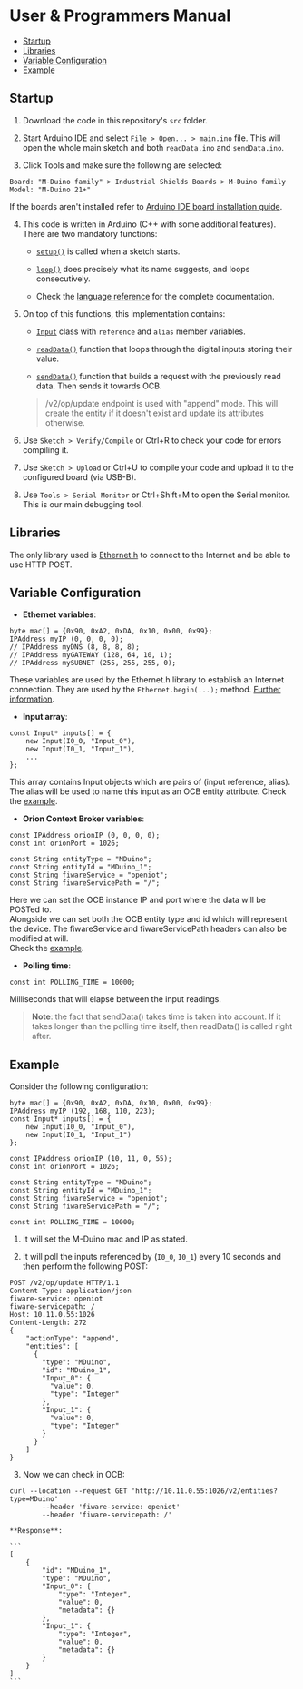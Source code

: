 # User & Programmers Manual

-   [Startup](#startup)
-   [Libraries](#libraries)
-   [Variable Configuration](#variable-configuration)
-   [Example](#example)

## Startup

1. Download the code in this repository's `src` folder.

2. Start Arduino IDE and select `File > Open... > main.ino` file. This will open the whole main sketch and both `readData.ino` and `sendData.ino`.

3. Click Tools and make sure the following are selected:
```
Board: "M-Duino family" > Industrial Shields Boards > M-Duino family
Model: "M-Duino 21+"
```
If the boards aren't installed refer to [Arduino IDE board installation guide](https://www.industrialshields.com/first-steps-with-the-industrial-arduino-based-plc-s-and-the-panel-pc-s-raspberry-pi-based#boards).

4. This code is written in Arduino (C++ with some additional features). There are two mandatory functions:
    - [`setup()`](https://www.arduino.cc/reference/en/language/structure/sketch/setup/) is called when a sketch starts.

    - [`loop()`](https://www.arduino.cc/reference/en/language/structure/sketch/loop/) does precisely what its name suggests, and loops consecutively.

    - Check the [language reference](https://www.arduino.cc/reference/en/) for the complete documentation.

5. On top of this functions, this implementation contains:
    - [`Input`](/src/main/Input) class with `reference` and `alias` member variables.

    - [`readData()`](/src/main/readData.ino) function that loops through the digital inputs storing their value.

    - [`sendData()`](/src/main/sendData.ino) function that builds a request with the previously read data. Then sends it towards OCB.
    > /v2/op/update endpoint is used with "append" mode. This will create the entity if it doesn't exist and update its attributes otherwise.

6. Use `Sketch > Verify/Compile` or Ctrl+R to check your code for errors compiling it.

7. Use `Sketch > Upload` or Ctrl+U to compile your code and upload it to the configured board (via USB-B).

8. Use `Tools > Serial Monitor` or Ctrl+Shift+M to open the Serial monitor. This is our main debugging tool.

## Libraries

The only library used is [Ethernet.h](https://www.arduino.cc/en/Reference/Ethernet) to connect to the Internet and be able to use HTTP POST.

## Variable Configuration

- **Ethernet variables**:
```
byte mac[] = {0x90, 0xA2, 0xDA, 0x10, 0x00, 0x99};
IPAddress myIP (0, 0, 0, 0);
// IPAddress myDNS (8, 8, 8, 8);
// IPAddress myGATEWAY (128, 64, 10, 1);
// IPAddress mySUBNET (255, 255, 255, 0);
```
These variables are used by the Ethernet.h library to establish an Internet connection. They are used by the `Ethernet.begin(...);` method. [Further information](https://www.arduino.cc/en/Reference/EthernetBegin).

- **Input array**:
```
const Input* inputs[] = {
    new Input(I0_0, "Input_0"),
    new Input(I0_1, "Input_1"),
    ...
};
```
This array contains Input objects which are pairs of (input reference, alias).  
The alias will be used to name this input as an OCB entity attribute. Check the [example](#example).

- **Orion Context Broker variables**:
```
const IPAddress orionIP (0, 0, 0, 0);
const int orionPort = 1026;  
```
```
const String entityType = "MDuino";
const String entityId = "MDuino_1";
const String fiwareService = "openiot";
const String fiwareServicePath = "/";
```
Here we can set the OCB instance IP and port where the data will be POSTed to.  
Alongside we can set both the OCB entity type and id which will represent the device. The fiwareService and fiwareServicePath headers can also be modified at will.  
Check the [example](#example).

- **Polling time**:
```
const int POLLING_TIME = 10000;
```
Milliseconds that will elapse between the input readings.
> **Note**: the fact that sendData() takes time is taken into account. If it takes longer than the polling time itself, then readData() is called right after.

## Example

Consider the following configuration:
```
byte mac[] = {0x90, 0xA2, 0xDA, 0x10, 0x00, 0x99};
IPAddress myIP (192, 168, 110, 223);
const Input* inputs[] = {
    new Input(I0_0, "Input_0"),
    new Input(I0_1, "Input_1")
};

const IPAddress orionIP (10, 11, 0, 55);
const int orionPort = 1026;

const String entityType = "MDuino";
const String entityId = "MDuino_1";
const String fiwareService = "openiot";
const String fiwareServicePath = "/";

const int POLLING_TIME = 10000;
```
1. It will set the M-Duino mac and IP as stated.

2. It will poll the inputs referenced by (`I0_0`, `I0_1`) every 10 seconds and then perform the following POST:
```
POST /v2/op/update HTTP/1.1
Content-Type: application/json
fiware-service: openiot
fiware-servicepath: /
Host: 10.11.0.55:1026
Content-Length: 272
{
    "actionType": "append",
    "entities": [
      {
        "type": "MDuino",
        "id": "MDuino_1",
        "Input_0": {
          "value": 0,
          "type": "Integer"
        },
        "Input_1": {
          "value": 0,
          "type": "Integer"
        }
      }
    ]
}
```

3. Now we can check in OCB:
```console
curl --location --request GET 'http://10.11.0.55:1026/v2/entities?type=MDuino'
        --header 'fiware-service: openiot'
        --header 'fiware-servicepath: /'
```
    **Response**:

    ```
    [
        {
            "id": "MDuino_1",
            "type": "MDuino",
            "Input_0": {
                "type": "Integer",
                "value": 0,
                "metadata": {}
            },
            "Input_1": {
                "type": "Integer",
                "value": 0,
                "metadata": {}
            }
        }
    ]
    ```
